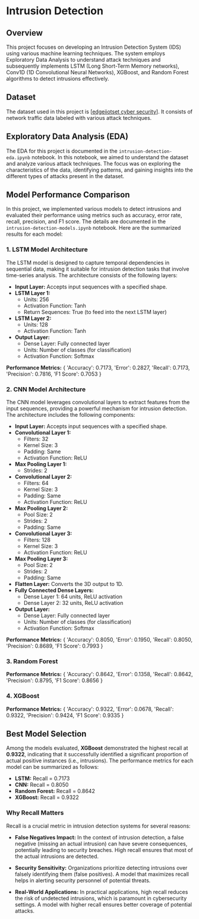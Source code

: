 # Intrusion Detection

## Overview
This project focuses on developing an Intrusion Detection System (IDS) using various machine learning techniques. The system employs Exploratory Data Analysis to understand attack techniques and subsequently implements LSTM (Long Short-Term Memory networks), Conv1D (1D Convolutional Neural Networks), XGBoost, and Random Forest algorithms to detect intrusions effectively.
## Dataset
The dataset used in this project is [[edgeiiotset cyber security](https://www.kaggle.com/datasets/mohamedamineferrag/edgeiiotset-cyber-security-dataset-of-iot-iiot)]. It consists of network traffic data labeled with various attack techniques.
## Exploratory Data Analysis (EDA)
The EDA for this project is documented in the `intrusion-detection-eda.ipynb` notebook. In this notebook, we aimed to understand the dataset and analyze various attack techniques. The focus was on exploring the characteristics of the data, identifying patterns, and gaining insights into the different types of attacks present in the dataset.

## Model Performance Comparison
In this project, we implemented various models to detect intrusions and evaluated their performance using metrics such as accuracy, error rate, recall, precision, and F1 score. The details are documented in the `intrusion-detection-models.ipynb` notebook. Here are the summarized results for each model:

### 1. LSTM Model Architecture
The LSTM model is designed to capture temporal dependencies in sequential data, making it suitable for intrusion detection tasks that involve time-series analysis. The architecture consists of the following layers:

- **Input Layer:** Accepts input sequences with a specified shape.
- **LSTM Layer 1:**
  - Units: 256
  - Activation Function: Tanh
  - Return Sequences: True (to feed into the next LSTM layer)
- **LSTM Layer 2:**
  - Units: 128
  - Activation Function: Tanh
- **Output Layer:**
  - Dense Layer: Fully connected layer
  - Units: Number of classes (for classification)
  - Activation Function: Softmax

**Performance Metrics:**
{ 'Accuracy': 0.7173, 'Error': 0.2827, 'Recall': 0.7173, 'Precision': 0.7816, 'F1 Score': 0.7053 }


### 2. CNN Model Architecture
The CNN model leverages convolutional layers to extract features from the input sequences, providing a powerful mechanism for intrusion detection. The architecture includes the following components:

- **Input Layer:** Accepts input sequences with a specified shape.
- **Convolutional Layer 1:**
  - Filters: 32
  - Kernel Size: 3
  - Padding: Same
  - Activation Function: ReLU
- **Max Pooling Layer 1:**
  - Strides: 2
- **Convolutional Layer 2:**
  - Filters: 64
  - Kernel Size: 3
  - Padding: Same
  - Activation Function: ReLU
- **Max Pooling Layer 2:**
  - Pool Size: 2
  - Strides: 2
  - Padding: Same
- **Convolutional Layer 3:**
  - Filters: 128
  - Kernel Size: 3
  - Activation Function: ReLU
- **Max Pooling Layer 3:**
  - Pool Size: 2
  - Strides: 2
  - Padding: Same
- **Flatten Layer:** Converts the 3D output to 1D.
- **Fully Connected Dense Layers:**
  - Dense Layer 1: 64 units, ReLU activation
  - Dense Layer 2: 32 units, ReLU activation
- **Output Layer:**
  - Dense Layer: Fully connected layer
  - Units: Number of classes (for classification)
  - Activation Function: Softmax

**Performance Metrics:**
{ 'Accuracy': 0.8050, 'Error': 0.1950, 'Recall': 0.8050, 'Precision': 0.8689, 'F1 Score': 0.7993 }


### 3. Random Forest
**Performance Metrics:**
{ 'Accuracy': 0.8642, 'Error': 0.1358, 'Recall': 0.8642, 'Precision': 0.8795, 'F1 Score': 0.8656 }


### 4. XGBoost
**Performance Metrics:**
{ 'Accuracy': 0.9322, 'Error': 0.0678, 'Recall': 0.9322, 'Precision': 0.9424, 'F1 Score': 0.9335 }


## Best Model Selection
Among the models evaluated, **XGBoost** demonstrated the highest recall at **0.9322**, indicating that it successfully identified a significant proportion of actual positive instances (i.e., intrusions). The performance metrics for each model can be summarized as follows:

- **LSTM:** Recall = 0.7173
- **CNN:** Recall = 0.8050
- **Random Forest:** Recall = 0.8642
- **XGBoost:** Recall = 0.9322

### Why Recall Matters
Recall is a crucial metric in intrusion detection systems for several reasons:

- **False Negatives Impact:** In the context of intrusion detection, a false negative (missing an actual intrusion) can have severe consequences, potentially leading to security breaches. High recall ensures that most of the actual intrusions are detected.

- **Security Sensitivity:** Organizations prioritize detecting intrusions over falsely identifying them (false positives). A model that maximizes recall helps in alerting security personnel of potential threats.

- **Real-World Applications:** In practical applications, high recall reduces the risk of undetected intrusions, which is paramount in cybersecurity settings. A model with higher recall ensures better coverage of potential attacks.

